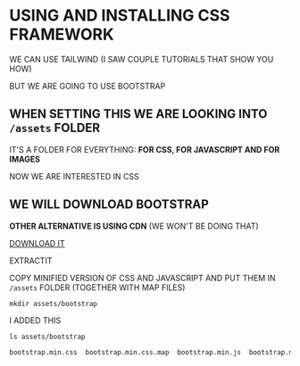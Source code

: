 # USING AND INSTALLING CSS FRAMEWORK

WE CAN USE TAILWIND (I SAW COUPLE TUTORIALS THAT SHOW YOU HOW)

BUT WE ARE GOING TO USE BOOTSTRAP

## WHEN SETTING THIS WE ARE LOOKING INTO `/assets` FOLDER

IT'S A FOLDER FOR EVERYTHING: **FOR CSS, FOR JAVASCRIPT AND FOR IMAGES**

NOW WE ARE INTERESTED IN CSS

## WE WILL DOWNLOAD BOOTSTRAP

**OTHER ALTERNATIVE IS USING CDN** (WE WON'T BE DOING THAT)

[DOWNLOAD IT](https://getbootstrap.com/)

EXTRACTIT

COPY MINIFIED VERSION OF CSS AND JAVASCRIPT AND PUT THEM IN `/assets` FOLDER (TOGETHER WITH MAP FILES)

```
mkdir assets/bootstrap
```

I ADDED THIS

```
ls assets/bootstrap
```

```zsh
bootstrap.min.css  bootstrap.min.css.map  bootstrap.min.js  bootstrap.min.js.map
```